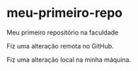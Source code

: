 # meu-primeiro-repo
Meu primeiro repositório na faculdade

Fiz uma alteração remota no GitHub.

Fiz uma alteração local na minha máquina.